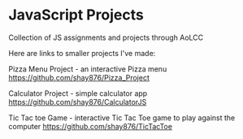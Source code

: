 # JavaScript Projects
Collection of JS assignments and projects through AoLCC

Here are links to smaller projects I've made:

Pizza Menu Project - an interactive Pizza menu
https://github.com/shay876/Pizza_Project

Calculator Project - simple calculator app
https://github.com/shay876/CalculatorJS

Tic Tac toe Game - interactive Tic Tac Toe game to play against the computer
https://github.com/shay876/TicTacToe

